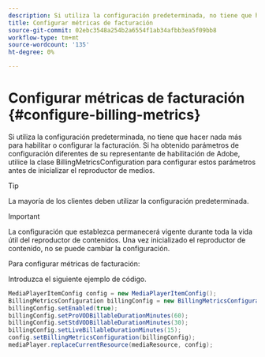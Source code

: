 ```yaml
---
description: Si utiliza la configuración predeterminada, no tiene que hacer nada más para habilitar o configurar la facturación. Si ha obtenido parámetros de configuración diferentes de su representante de habilitación de Adobe, utilice la clase BillingMetricsConfiguration para configurar estos parámetros antes de inicializar el reproductor de medios.
title: Configurar métricas de facturación
source-git-commit: 02ebc3548a254b2a6554f1ab34afbb3ea5f09bb8
workflow-type: tm+mt
source-wordcount: '135'
ht-degree: 0%

---
```


# Configurar métricas de facturación {#configure-billing-metrics}

Si utiliza la configuración predeterminada, no tiene que hacer nada más para habilitar o configurar la facturación. Si ha obtenido parámetros de configuración diferentes de su representante de habilitación de Adobe, utilice la clase BillingMetricsConfiguration para configurar estos parámetros antes de inicializar el reproductor de medios.

>[!TIP]
>
>La mayoría de los clientes deben utilizar la configuración predeterminada.

>[!IMPORTANT]
>
>La configuración que establezca permanecerá vigente durante toda la vida útil del reproductor de contenidos. Una vez inicializado el reproductor de contenido, no se puede cambiar la configuración.

Para configurar métricas de facturación:

Introduzca el siguiente ejemplo de código.

```java
MediaPlayerItemConfig config = new MediaPlayerItemConfig(); 
BillingMetricsConfiguration billingConfig = new BillingMetricsConfiguration(); 
billingConfig.setEnabled(true); 
billingConfig.setProVODBillableDurationMinutes(60); 
billingConfig.setStdVODBillableDurationMinutes(30); 
billingConfig.setLiveBillableDurationMinutes(15); 
config.setBillingMetricsConfiguration(billingConfig); 
mediaPlayer.replaceCurrentResource(mediaResource, config);
```
